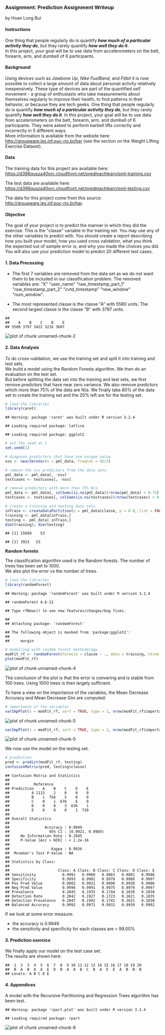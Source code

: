 ### Assignment: Prediction Assignment Writeup  
by Hoan Long Bui

#### Instructions

One thing that people regularly do is quantify ***how much of a particular activity they do***, but they rarely quantify ***how well they do it***.  
In this project, your goal will be to use data from accelerometers on the belt, forearm, arm, and dumbell of 6 participants.

#### Background

Using devices such as *Jawbone Up*, *Nike FuelBand*, and *Fitbit* it is now possible to collect a large amount of data about personal activity relatively inexpensively. These type of devices are part of the quantified self movement - a group of enthusiasts who take measurements about themselves regularly to improve their health, to find patterns in their behavior, or because they are tech geeks. One thing that people regularly do is quantify ***how much of a particular activity they do***, but they rarely quantify ***how well they do it***. In this project, your goal will be to use data from accelerometers on the belt, forearm, arm, and dumbell of 6 participants. They were asked to perform barbell lifts correctly and incorrectly in 5 different ways.  
More information is available from the website here: http://groupware.les.inf.puc-rio.br/har (see the section on the Weight Lifting Exercise Dataset).

#### Data

The training data for this project are available here:  
https://d396qusza40orc.cloudfront.net/predmachlearn/pml-training.csv

The test data are available here:  
https://d396qusza40orc.cloudfront.net/predmachlearn/pml-testing.csv

The data for this project come from this source: http://groupware.les.inf.puc-rio.br/har.

#### Objective

The goal of your project is to predict the manner in which they did the exercise. This is the "classe" variable in the training set. You may use any of the other variables to predict with. You should create a report describing how you built your model, how you used cross validation, what you think the expected out of sample error is, and why you made the choices you did. You will also use your prediction model to predict 20 different test cases.

#### 1. Data Processing



- The first 7 variables are removed from the data set as we do not want them to be included in our classification problem. The removed variables are: "X" "user_name" "raw_timestamp_part_1" "raw_timestamp_part_2" "cvtd_timestamp" "new_window" "num_window".

- The most represented classe is the classe "A" with 5580 units. The second largest classe is the classe "B" with 3797 units.


```
## 
##    A    B    C    D    E 
## 5580 3797 3422 3216 3607
```

![plot of chunk unnamed-chunk-2](figure/unnamed-chunk-2-1.png)


#### 2. Data Analysis

To do cross-validation, we use the training set and split it into training and test sets.  
We build a model using the Random Forests algorithm. We then do an evaluation on the test set.  
But before splitting the data set into the training and test sets, we first remove predictors that have near zero variance. We also remove predictors which more than 75% of the data are N/a.
We finally take 80% of the data set to create the training set and the 20% left are for the testing set.


```r
# load the libraries
library(caret)
```

```
## Warning: package 'caret' was built under R version 3.2.4
```

```
## Loading required package: lattice
```

```
## Loading required package: ggplot2
```

```r
# set the seed at 1
set.seed(1)

# diagnose predictors that have one unique value
nsv <- nearZeroVar(x = pml_data, freqCut = 95/5)

# remove the nsv predictors from the data sets
pml_data <- pml_data[, -nsv]
testcases <- testcases[, -nsv]

# remove predictors with more than 75% N/a
pml_data <- pml_data[, colSums(is.na(pml_data))/nrow(pml_data) < 0.75]
testcases <- testcases[, colSums(is.na(testcases))/nrow(testcases) < 0.75]

# create a training and testing data sets
inTrain <- createDataPartition(y = pml_data$classe, p = 0.8, list = FALSE)
training <- pml_data[inTrain,]
testing <- pml_data[-inTrain,]
dim(training); dim(testing)
```

```
## [1] 15699    53
```

```
## [1] 3923   53
```

**Random forests**

The classification algorithm used is the Random forests. The number of trees has been set to 1000.  
We also plot the error vs the number of trees.


```r
# load the libraries
library(randomForest)
```

```
## Warning: package 'randomForest' was built under R version 3.2.4
```

```
## randomForest 4.6-12
```

```
## Type rfNews() to see new features/changes/bug fixes.
```

```
## 
## Attaching package: 'randomForest'
```

```
## The following object is masked from 'package:ggplot2':
## 
##     margin
```

```r
# modelling with random forest methodology
modFit_rf <- randomForest(formula = classe ~ ., data = training, ntree = 1000, importance = TRUE)
plot(modFit_rf)
```

![plot of chunk unnamed-chunk-4](figure/unnamed-chunk-4-1.png)

The conclusion of the plot is that the error is convering and is stable from 100 trees. Using 1000 trees is then largely sufficient.  

To have a view on the importance of the variables, the Mean Decrease Accuracy and Mean Decrease Gini are computed:


```r
# importance of the variables
varImpPlot(x = modFit_rf, sort = TRUE, type = 1, nrow(modFit_rf$importance), cex = 0.7)
```

![plot of chunk unnamed-chunk-5](figure/unnamed-chunk-5-1.png)

```r
varImpPlot(x = modFit_rf, sort = TRUE, type = 2, nrow(modFit_rf$importance), cex = 0.7)
```

![plot of chunk unnamed-chunk-5](figure/unnamed-chunk-5-2.png)

We now use the model on the testing set.


```r
# prediction
pred <- predict(modFit_rf, testing)
confusionMatrix(pred, testing$classe)
```

```
## Confusion Matrix and Statistics
## 
##           Reference
## Prediction    A    B    C    D    E
##          A 1115    2    0    0    0
##          B    1  756    5    0    0
##          C    0    1  676    6    0
##          D    0    0    3  636    1
##          E    0    0    0    1  720
## 
## Overall Statistics
##                                           
##                Accuracy : 0.9949          
##                  95% CI : (0.9921, 0.9969)
##     No Information Rate : 0.2845          
##     P-Value [Acc > NIR] : < 2.2e-16       
##                                           
##                   Kappa : 0.9936          
##  Mcnemar's Test P-Value : NA              
## 
## Statistics by Class:
## 
##                      Class: A Class: B Class: C Class: D Class: E
## Sensitivity            0.9991   0.9960   0.9883   0.9891   0.9986
## Specificity            0.9993   0.9981   0.9978   0.9988   0.9997
## Pos Pred Value         0.9982   0.9921   0.9898   0.9938   0.9986
## Neg Pred Value         0.9996   0.9991   0.9975   0.9979   0.9997
## Prevalence             0.2845   0.1935   0.1744   0.1639   0.1838
## Detection Rate         0.2842   0.1927   0.1723   0.1621   0.1835
## Detection Prevalence   0.2847   0.1942   0.1741   0.1631   0.1838
## Balanced Accuracy      0.9992   0.9971   0.9931   0.9939   0.9992
```

If we look at some error measure:
- the accuracy is 0.9949
- the sensitivity and specificity for each classes are > 99.00%

#### 3. Prediction exercice

We finally apply our model on the test case set.  
The results are shown here:


```
##  1  2  3  4  5  6  7  8  9 10 11 12 13 14 15 16 17 18 19 20 
##  B  A  B  A  A  E  D  B  A  A  B  C  B  A  E  E  A  B  B  B 
## Levels: A B C D E
```

#### 4. Appendices

A model with the Recursive Partitioning and Regression Trees algorithm has been test.


```
## Warning: package 'rpart.plot' was built under R version 3.2.4
```

```
## Loading required package: rpart
```

![plot of chunk unnamed-chunk-8](figure/unnamed-chunk-8-1.png)
